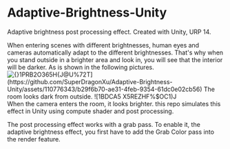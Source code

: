 # Adaptive-Brightness-Unity
Adaptive brightness post processing effect. Created with Unity, URP 14.

When entering scenes with different brightnesses, human eyes and cameras automatically adapt to the different brightnesses. That's why when you stand outside in a brighter area and look in, you will see that the interior will be darker. As is shown in the following pictures.
![{_}1PRB2O3`65H{J@U%72T](https://github.com/SuperDragonXu/Adaptive-Brightness-Unity/assets/110776343/b29f6b70-ae31-4feb-9354-61dc0e02cb56)
The room looks dark from outside.
![1BDCA5 X5REZHF%$OC`1_)J](https://github.com/SuperDragonXu/Adaptive-Brightness-Unity/assets/110776343/cee90949-3af8-4174-a013-5d7a54edc2eb)
When the camera enters the room, it looks brighter.
this repo simulates this effect in Unity using compute shader and post processing.

The post processing effect works with a grab pass. To enable it, the adaptive brightness effect, you first have to add the Grab Color pass into the render feature.
